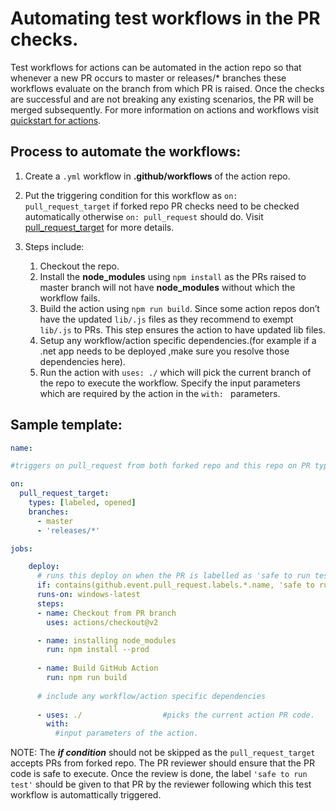 # Automating test workflows in the PR checks.
Test workflows for actions can be automated in the action repo so that whenever a new PR occurs to master or releases/* branches these workflows evaluate on the branch from which PR is raised. Once the checks are successful and are not breaking any existing scenarios, the PR will be merged subsequently.
For more information on actions and workflows visit [quickstart for actions](https://docs.github.com/en/actions).
## Process to automate the workflows: 
1.  Create a ```.yml``` workflow in **.github/workflows** of the action repo.

2.  Put the triggering condition for this workflow as ```on: pull_request_target``` if forked repo PR checks need to be checked automatically otherwise ```on: pull_request```  should do. Visit [pull_request_target](https://docs.github.com/en/actions/reference/events-that-trigger-workflows#pull_request_target) for more details.
3. Steps include:
    1. Checkout the repo.
    2. Install the **node_modules** using ```npm install``` as the PRs raised to master branch will not have __node_modules__ without which the workflow fails.
    3. Build the action using ```npm run build```. Since some action repos don’t have the updated ```lib/.js``` files as they recommend to exempt ```lib/.js``` to PRs. This step ensures the action to have updated lib files.
    4. Setup any workflow/action specific dependencies.(for example if a .net app needs to be deployed ,make sure you resolve those dependencies here).
    5. Run the action with ```uses: ./``` which will pick the current branch of the repo to execute the workflow. Specify the input parameters which are required by the action in the ```with: ``` parameters.

## Sample template: 

```yml
name: 

#triggers on pull_request from both forked repo and this repo on PR type opened/labeled

on:
  pull_request_target:
    types: [labeled, opened]
    branches:
      - master
      - 'releases/*'

jobs:

    deploy:
      # runs this deploy on when the PR is labelled as 'safe to run test'
      if: contains(github.event.pull_request.labels.*.name, 'safe to run test')
      runs-on: windows-latest
      steps:
      - name: Checkout from PR branch  
        uses: actions/checkout@v2

      - name: installing node_modules
        run: npm install --prod
       
      - name: Build GitHub Action
        run: npm run build
          
      # include any workflow/action specific dependencies
      
      - uses: ./                  #picks the current action PR code.
        with:
          #input parameters of the action.

```
NOTE: The  ___if condition___ should not be skipped as the ```pull_request_target``` accepts PRs from forked repo. The PR reviewer should ensure that the PR code is safe to execute. Once the review is done, the label ```'safe to run test'``` should be given to that PR by the reviewer following which this test workflow is automattically triggered.
